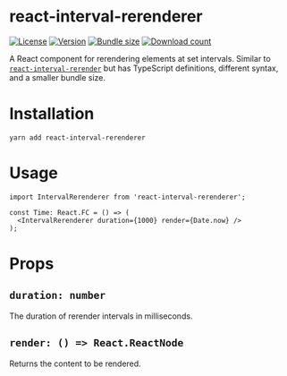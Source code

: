 # react-interval-rerenderer

[![License](https://shields.io/npm/l/react-interval-rerenderer?style=flat-square)](./LICENSE)
[![Version](https://shields.io/npm/v/react-interval-rerenderer?style=flat-square)](https://www.npmjs.com/package/react-interval-rerenderer)
[![Bundle size](https://shields.io/bundlephobia/minzip/react-interval-rerenderer?style=flat-square)](https://bundlephobia.com/result?p=react-interval-rerenderer)
[![Download count](https://shields.io/npm/dt/react-interval-rerenderer?style=flat-square)](https://www.npmjs.com/package/react-interval-rerenderer)

A React component for rerendering elements at set intervals.
Similar to [`react-interval-rerender`](https://github.com/jcoreio/react-interval-rerender) but has TypeScript definitions, different syntax, and a smaller bundle size.

# Installation

`yarn add react-interval-rerenderer`

# Usage

```tsx
import IntervalRerenderer from 'react-interval-rerenderer';

const Time: React.FC = () => (
  <IntervalRerenderer duration={1000} render={Date.now} />
);
```

# Props

## `duration: number`

The duration of rerender intervals in milliseconds.

## `render: () => React.ReactNode`

Returns the content to be rendered.
